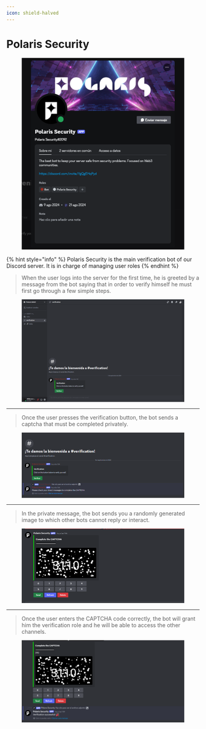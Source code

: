 ```yaml
---
icon: shield-halved
---
```


# Polaris Security

<figure><img src="../../../.gitbook/assets/image (3).png" alt=""><figcaption></figcaption></figure>

{% hint style="info" %}
Polaris Security is the main verification bot of our Discord server. It is in charge of managing user roles
{% endhint %}

> When the user logs into the server for the first time, he is greeted by a message from the bot saying that in order to verify himself he must first go through a few simple steps.

<figure><img src="../../../.gitbook/assets/Screenshot 2024-09-01 075443.png" alt=""><figcaption></figcaption></figure>

***

> Once the user presses the verification button, the bot sends a captcha that must be completed privately.

<figure><img src="../../../.gitbook/assets/image (4).png" alt=""><figcaption></figcaption></figure>

***

> In the private message, the bot sends you a randomly generated image to which other bots cannot reply or interact.

<figure><img src="../../../.gitbook/assets/image (5).png" alt=""><figcaption></figcaption></figure>

***

> Once the user enters the CAPTCHA code correctly, the bot will grant him the verification role and he will be able to access the other channels.

<figure><img src="../../../.gitbook/assets/image (6).png" alt=""><figcaption></figcaption></figure>
